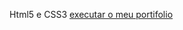 Html5 e CSS3
<a href="https://renanlucas880.github.io/Html-css/exercicios/exe005portifolio/index.html">executar o meu portifolio</a>